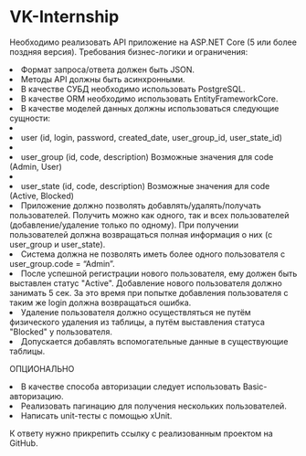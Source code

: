 # VK-Internship

Необходимо реализовать API приложение на ASP.NET Core (5 или более поздняя версия). 
Требования бизнес-логики и ограничения:
<li>Формат запроса/ответа должен быть JSON.</li>
<li>Методы API должны быть асинхронными.</li>
<li>В качестве СУБД необходимо использовать PostgreSQL.</li>
<li>В качестве ORM необходимо использовать EntityFrameworkCore.</li>
<li>В качестве моделей данных должны использоваться следующие сущности:</li>
  <li><li>user (id, login, password, created_date, user_group_id, user_state_id)</li></li>
  <li><li>user_group (id, code, description) Возможные значения для code (Admin, User)</li></li>
  <li><li>user_state (id, code, description) Возможные значения для code (Active, Blocked)</li></li>


<li>Приложение должно позволять добавлять/удалять/получать пользователей. Получить можно как одного, так и всех пользователей (добавление/удаление только по одному). При получении пользователей должна возвращаться полная информация о них (с user_group и user_state).</li>
<li>Система должна не позволять иметь более одного пользователя с user_group.code = “Admin”.</li>
<li>После успешной регистрации нового пользователя, ему должен быть выставлен статус "Active". Добавление нового пользователя должно занимать 5 сек. За это время при попытке добавления пользователя с таким же login должна возвращаться ошибка.</li>
<li>Удаление пользователя должно осуществляться не путём физического удаления из таблицы, а путём выставления статуса "Blocked" у пользователя.</li>
<li>Допускается добавлять вспомогательные данные в существующие таблицы.</li>


ОПЦИОНАЛЬНО
<li>В качестве способа авторизации следует использовать Basic-авторизацию.</li>
<li>Реализовать пагинацию для получения нескольких пользователей.</li>
<li>Написать unit-тесты с помощью xUnit.</li>


К ответу нужно прикрепить ссылку с реализованным проектом на GitHub.
